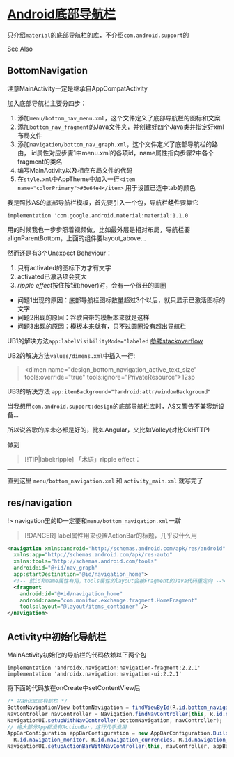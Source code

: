 # [Android底部导航栏](/2020/01/bottom_navigation.md)

只介绍`material`的底部导航栏的库，不介绍`com.android.support`的

[See Also](https://mikescamell.com/bottoms-up-bottomnavigationview-updates-in-the-material-design-design-support-library/index.html)

## BottomNavigation

注意MainActivity一定是继承自AppCompatActivity

加入底部导航栏主要分四步：

1. 添加`menu/bottom_nav_menu.xml`，这个文件定义了底部导航栏的图标和文案
2. 添加`bottom_nav_fragment`的Java文件夹，并创建好四个Java类并指定好xml布局文件
3. 添加`navigation/bottom_nav_graph.xml`，这个文件定义了底部导航栏的路由，
   id属性对应步骤1中menu.xml的各项id，name属性指向步骤2中各个fragment的类名
4. 编写MainActivity以及相应布局文件的代码
5. 在`style.xml`中AppTheme中加入一行`<item name="colorPrimary">#3e64e4</item>`
   用于设置已选中tab的颜色

我是照抄AS的底部导航栏模板，首先要引入一个包，导航栏**组件**要靠它

`implementation 'com.google.android.material:material:1.1.0`

用的时候我也一步步照着视频做，比如最外层是相对布局，导航栏要alignParentBottom，上面的组件要layout_above...

然而还是有3个Unexpect Behaviour：

1. 只有activated的图标下方才有文字
2. activated已激活项会变大
3. <var class="mark">ripple effect</var>按住按钮(:hover)时，会有一个很丑的圆圈

- 问题1出现的原因：底部导航栏图标数量超过3个以后，就只显示已激活图标的文字
- 问题2出现的原因：谷歌自带的模板本来就是这样
- 问题3出现的原因：模板本来就有，只不过圆圈没有超出导航栏

UB1的解决方法`app:labelVisibilityMode="labeled` [参考stackoverflow](https://stackoverflow.com/questions/40396545/bottomnavigationview-display-both-icons-and-text-labels-at-all-times/47407229)

UB2的解决方法`values/dimens.xml`中插入一行:

> \<dimen name="design_bottom_navigation_active_text_size" tools:override="true" tools:ignore="PrivateResource">12sp</dimen>

UB3的解决方法 `app:itemBackground="?android:attr/windowBackground"`

当我想用`com.android.support:design`的底部导航栏库时，AS又警告不兼容新设备...

所以说谷歌的库未必都是好的，比如Angular，又比如Volley(对比OkHTTP)

做到

> [!TIP|label:ripple]
> 「术语」ripple effect：

---

直到这里 `menu/bottom_navigation.xml` 和 `activity_main.xml` 就写完了

## res/navigation

!> navigation里的ID一定要和`menu/bottom_navigation.xml`<var class="mark">一致</var>

> [!DANGER]
> label属性用来设置ActionBar的标题，几乎没什么用

```xml
<navigation xmlns:android="http://schemas.android.com/apk/res/android"
  xmlns:app="http://schemas.android.com/apk/res-auto"
  xmlns:tools="http://schemas.android.com/tools"
  android:id="@+id/nav_graph"
  app:startDestination="@id/navigation_home">
  <!-- 就id和name属性有用，tools属性的layout会被Fragment的Java代码重定向 -->
  <fragment
    android:id="@+id/navigation_home"
    android:name="com.monitor.exchange.fragment.HomeFragment"
    tools:layout="@layout/items_container" />
</navigation>
```

## Activity中初始化导航栏
                                                  
MainActivity初始化的导航栏的代码依赖以下两个包

```
implementation 'androidx.navigation:navigation-fragment:2.2.1'
implementation 'androidx.navigation:navigation-ui:2.2.1'
```

将下面的代码放在onCreate中setContentView后

```java
/* 初始化底部导航栏 */
BottomNavigationView bottomNavigation = findViewById(R.id.bottom_navigation_menu);
NavController navController = Navigation.findNavController(this, R.id.navigation_host_fragment);
NavigationUI.setupWithNavController(bottomNavigation, navController);
// 绝大部分App都没有ActionBar，这行几乎没用
AppBarConfiguration appBarConfiguration = new AppBarConfiguration.Builder(R.id.navigation_home,
  R.id.navigation_monitor, R.id.navigation_currencies, R.id.navigation_mine).build();
NavigationUI.setupActionBarWithNavController(this, navController, appBarConfiguration);
```
